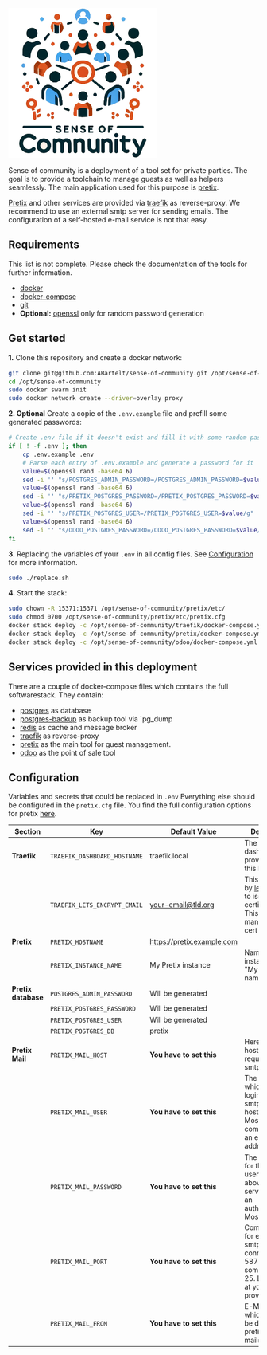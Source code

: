 <img src="sense-of-community-logo.png" alt="drawing" width="300"/>

Sense of community is a deployment of a tool set for private parties.
The goal is to provide a toolchain to manage guests as well as helpers seamlessly.
The main application used for this purpose is [pretix](https://pretix.eu/about/en/).

[Pretix](https://pretix.eu/about/en/) and other services are provided via [traefik](https://doc.traefik.io/traefik/) as reverse-proxy.
We recommend to use an external smtp server for sending emails. The configuration of a self-hosted e-mail service is not that easy.

## Requirements
This list is not complete. Please check the documentation of the tools for further information.
- [docker](https://docs.docker.com/engine/install/)
- [docker-compose](https://docs.docker.com/compose/install/)
- [git](https://git-scm.com/book/en/v2/Getting-Started-Installing-Git)
- **Optional:** [openssl](https://www.openssl.org/) only for random password generation

## Get started
**1.** Clone this repository and create a docker network:
```bash
git clone git@github.com:ABartelt/sense-of-community.git /opt/sense-of-community
cd /opt/sense-of-community
sudo docker swarm init
sudo docker network create --driver=overlay proxy
```
**2. Optional** Create a copie of the `.env.example` file and prefill some generated passwords:
```bash
# Create .env file if it doesn't exist and fill it with some random passwords
if [ ! -f .env ]; then
    cp .env.example .env
    # Parse each entry of .env.example and generate a password for it
    value=$(openssl rand -base64 6)
    sed -i '' "s/POSTGRES_ADMIN_PASSWORD=/POSTGRES_ADMIN_PASSWORD=$value/g" .env
    value=$(openssl rand -base64 6)
    sed -i '' "s/PRETIX_POSTGRES_PASSWORD=/PRETIX_POSTGRES_PASSWORD=$value/g" .env
    value=$(openssl rand -base64 6)
    sed -i '' "s/PRETIX_POSTGRES_USER=/PRETIX_POSTGRES_USER=$value/g" .env
    value=$(openssl rand -base64 6)
    sed -i '' "s/ODOO_POSTGRES_PASSWORD=/ODOO_POSTGRES_PASSWORD=$value/g" .env
fi
```
**3.** Replacing the variables of your `.env` in all config files. See [Configuration](#configuration) for more information.
```bash
sudo ./replace.sh
```
**4.** Start the stack:
```bash
sudo chown -R 15371:15371 /opt/sense-of-community/pretix/etc/
sudo chmod 0700 /opt/sense-of-community/pretix/etc/pretix.cfg
docker stack deploy -c /opt/sense-of-community/traefik/docker-compose.yml traefik
docker stack deploy -c /opt/sense-of-community/pretix/docker-compose.yml pretix
docker stack deploy -c /opt/sense-of-community/odoo/docker-compose.yml odoo
```

## Services provided in this deployment
There are a couple of docker-compose files which contains the full softwarestack. They contain:
- [postgres](https://www.postgresql.org/) as database
- [postgres-backup](https://www.postgresql.org/docs/current/app-pgdump.html) as backup tool via `pg_dump
- [redis](https://redis.io/) as cache and message broker
- [traefik](https://doc.traefik.io/traefik/) as reverse-proxy
- [pretix](https://docs.pretix.eu/en/latest/admin/installation/docker_smallscale.html) as the main tool for guest management.
- [odoo](https://www.odoo.com/de_DE/app/point-of-sale-shop) as the point of sale tool

## Configuration
Variables and secrets that could be replaced in `.env`
Everything else should be configured in the `pretix.cfg` file. You find the full configuration options for pretix [here](https://docs.pretix.eu/en/latest/admin/config.html).

| Section             | Key                          | Default Value              | Description                                                                                                             |
|---------------------|------------------------------|----------------------------|-------------------------------------------------------------------------------------------------------------------------|
| **Traefik**         | `TRAEFIK_DASHBOARD_HOSTNAME` | traefik.local              | The traefik dashboard is provided under this hostname.                                                                  |
|                     | `TRAEFIK_LETS_ENCRYPT_EMAIL` | your-email@tld.org         | This is needed by [letsencrypt](https://letsencrypt.org/) to issue TLS certificates. This is mandatory for cert issuing |
| **Pretix**          | `PRETIX_HOSTNAME`            | https://pretix.example.com |                                                                                                                         |
|                     | `PRETIX_INSTANCE_NAME`       | My Pretix instance         | Name your instance, e.g. "My organizer name"                                                                            |
| **Pretix database** | `POSTGRES_ADMIN_PASSWORD`    | Will be generated          |                                                                                                                         |
|                     | `PRETIX_POSTGRES_PASSWORD`   | Will be generated          |                                                                                                                         |
|                     | `PRETIX_POSTGRES_USER`       | Will be generated          |                                                                                                                         |
|                     | `PRETIX_POSTGRES_DB`         | pretix                     |                                                                                                                         |
| **Pretix Mail**     | `PRETIX_MAIL_HOST`           | **You have to set this**   | Here the smtp hostname is required. Like smtp.gmail.com                                                                 |
|                     | `PRETIX_MAIL_USER`           | **You have to set this**   | The smtp user which could login at the smtp hostname. Most commonly its an e-mail address.                              |
|                     | `PRETIX_MAIL_PASSWORD`       | **You have to set this**   | The credential for the username above if the server needs an authentication. Most do.                                   |
|                     | `PRETIX_MAIL_PORT`           | **You have to set this**   | Common ports for encrypted smtp connection are 587 or 465. In some cases 25. Look it up at your mail provider.          |
|                     | `PRETIX_MAIL_FROM`           | **You have to set this**   | E-Mail adresse which should be displayed if pretix sends mails.                                                         |
